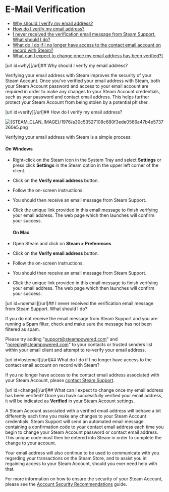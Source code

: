 # E-Mail Verification


* [Why should I verify my email address?](#why)
* [How do I verify my email address?](#verify)
* [I never received the verification email message from Steam Support. What should I do?](#noemail)
* [What do I do if I no longer have access to the contact email account on record with Steam?](#lostemail)
* [What can I expect to change once my email address has been verified?](#change)[

  
  
[url id=why][/url]## Why should I verify my email address?
  
Verifying your email address with Steam improves the security of your Steam Account. Once you've verified your email address with Steam, both your Steam Account password and access to your email account are required in order to make any changes to your Steam Account credentials, such as your password and contact email address. This helps further protect your Steam Account from being stolen by a potential phisher.  
  
  
[url id=verify][/url]## How do I verify my email address?
  
  
![{STEAM_CLAN_IMAGE}/1976/a30c53527108c680f3ede0566a47b4e5737260e5.png]({STEAM_CLAN_IMAGE}/1976/a30c53527108c680f3ede0566a47b4e5737260e5.png)  
  
Verifying your email address with Steam is a simple process:  
  
#### On Windows
  

* Right-click on the Steam icon in the System Tray and select **Settings** or press click **Settings** in the Steam option in the upper left corner of the client.
* Click on the **Verify email address** button.
* Follow the on-screen instructions.
* You should then receive an email message from Steam Support.
* Click the unique link provided in this email message to finish verifying your email address. The web page which then launches will confirm your success.

  #### On Mac
  

* Open Steam and click on **Steam > Preferences**
* Click on the **Verify email address** button.
* Follow the on-screen instructions.
* You should then receive an email message from Steam Support.
* Click the unique link provided in this email message to finish verifying your email address. The web page which then launches will confirm your success.

  
  
[url id=noemail][/url]## I never received the verification email message from Steam Support. What should I do?
  
If you do not receive the email message from Steam Support and you are running a Spam filter, check and make sure the message has not been filtered as spam.  
  
Please try adding "support@steampowered.com" and "noreply@steampowered.com" to your contacts or trusted senders list within your email client and attempt to re-verify your email address.  
  
  
[url id=lostemail][/url]## What do I do if I no longer have access to the contact email account on record with Steam?
  
If you no longer have access to the contact email address associated with your Steam Account, please [contact Steam Support](https://help.steampowered.com/en/faqs/view/6F69-0324-B2DB-6E7E).  
  
  
[url id=change][/url]## What can I expect to change once my email address has been verified?
Once you have successfully verified your email address, it will be indicated as **Verified** in your Steam Account settings.  
  
A Steam Account associated with a verified email address will behave a bit differently each time you make any changes to your Steam Account credentials. Steam Support will send an automated email message containing a confirmation code to your contact email address each time you begin to change your Steam Account password  or contact email address. This unique code must then be entered into Steam in order to complete the change to your account.  
  
Your email address will also continue to be used to communicate with you regarding your transactions on the Steam Store, and to assist you in regaining access to your Steam Account, should you ever need help with that.  
  
For more information on how to ensure the security of your Steam Account, please see the [Account Security Recommendations](https://help.steampowered.com/en/faqs/view/6639-EB3C-EC79-FF60) guide.